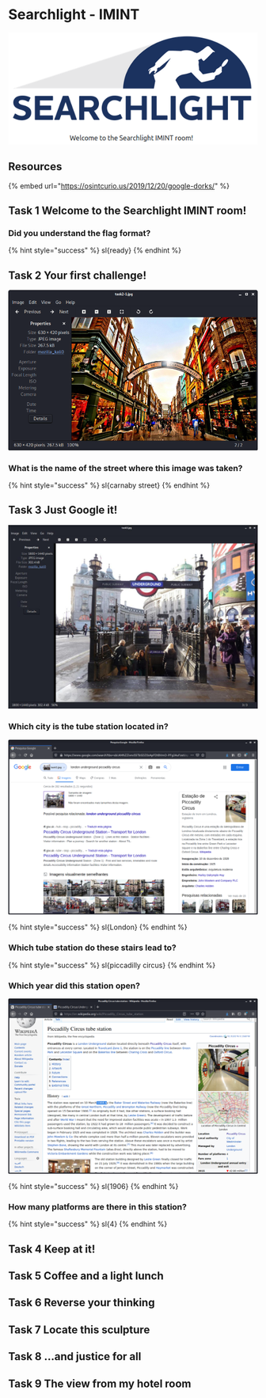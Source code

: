 # Searchlight - IMINT

![](../.gitbook/assets/image%20%28198%29.png)

## Resources

{% embed url="https://osintcurio.us/2019/12/20/google-dorks/" %}

## Task 1 Welcome to the Searchlight IMINT room!

### Did you understand the flag format?

{% hint style="success" %}
sl{ready}
{% endhint %}

## Task 2 Your first challenge!

![](../.gitbook/assets/image%20%28195%29.png)

### What is the name of the street where this image was taken?

{% hint style="success" %}
sl{carnaby street}
{% endhint %}

## Task 3 Just Google it!

![](../.gitbook/assets/image%20%28197%29.png)

### Which city is the tube station located in?

![](../.gitbook/assets/image%20%28205%29.png)

{% hint style="success" %}
sl{London}
{% endhint %}

### Which tube station do these stairs lead to?

{% hint style="success" %}
sl{piccadilly circus}
{% endhint %}

### Which year did this station open?

![](../.gitbook/assets/image%20%28200%29.png)

{% hint style="success" %}
sl{1906}
{% endhint %}

### How many platforms are there in this station?

{% hint style="success" %}
sl{4}
{% endhint %}

## Task 4 Keep at it!

## Task 5 Coffee and a light lunch

## Task 6 Reverse your thinking

## Task 7 Locate this sculpture

## Task 8 ...and justice for all

## Task 9 The view from my hotel room

